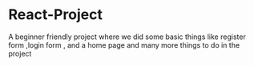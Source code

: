 # React-Project
A beginner friendly project where we did some basic things like register form ,login form , and a home page and many more things to do in the project
